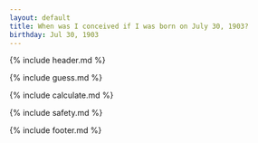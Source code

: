 ```yaml
---
layout: default
title: When was I conceived if I was born on July 30, 1903?
birthday: Jul 30, 1903
---
```


{% include header.md %}

{% include guess.md %}

{% include calculate.md %}

{% include safety.md %}

{% include footer.md %}




